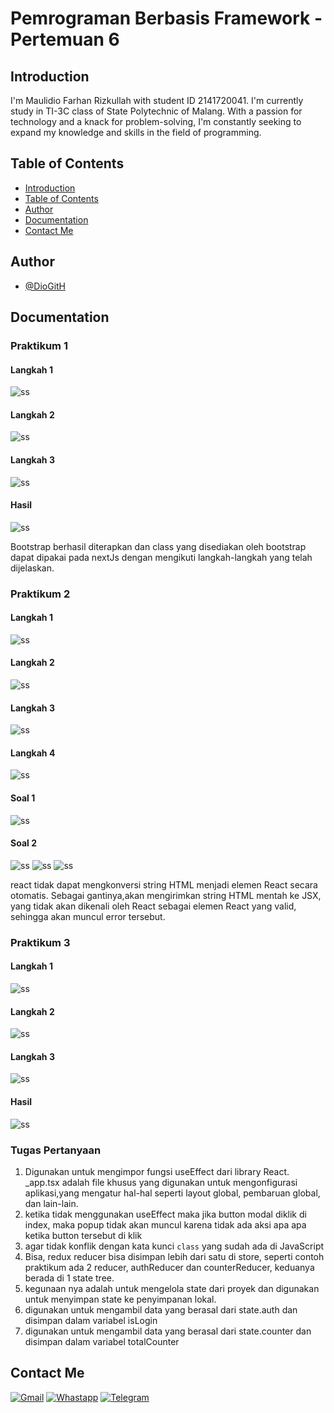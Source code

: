 # Pemrograman Berbasis Framework - Pertemuan 6

## Introduction

I'm Maulidio Farhan Rizkullah with student ID 2141720041. I'm currently study in TI-3C class of State Polytechnic of Malang. With a passion for technology and a knack for problem-solving, I'm constantly seeking to expand my knowledge and skills in the field of programming.

## Table of Contents

- [Introduction](#introduction)
- [Table of Contents](#table-of-contents)
- [Author](#author)
- [Documentation](#documentation)
- [Contact Me](#contact-me)

## Author

- [@DioGitH](https://www.github.com/DioGitH)

## Documentation

### Praktikum 1

#### Langkah 1
![ss](docs/img/p1ss1.png)

#### Langkah 2
![ss](docs/img/p1ss2.png)

#### Langkah 3
![ss](docs/img/p1ss3.png)

#### Hasil
![ss](docs/img/p1hasil.png)

Bootstrap berhasil diterapkan dan class yang disediakan oleh bootstrap dapat dipakai pada nextJs dengan mengikuti langkah-langkah yang telah dijelaskan.

### Praktikum 2

#### Langkah 1
![ss](docs/img/p2ss1.png)

#### Langkah 2
![ss](docs/img/p2ss2.png)

#### Langkah 3
![ss](docs/img/p2ss3.png)

#### Langkah 4
![ss](docs/img/p2ss4.png)

#### Soal 1
![ss](docs/img/p2hasil.gif)

#### Soal 2
![ss](docs/img/p2s2err1.png)
![ss](docs/img/p2s2err2.png)
![ss](docs/img/p2s2err3.png)

react tidak dapat mengkonversi string HTML menjadi elemen React secara otomatis. Sebagai gantinya,akan mengirimkan string HTML mentah ke JSX, yang tidak akan dikenali oleh React sebagai elemen React yang valid, sehingga akan muncul error tersebut.


### Praktikum 3

#### Langkah 1
![ss](docs/img/p3ss1.png)

#### Langkah 2
![ss](docs/img/p3ss2.png)

#### Langkah 3
![ss](docs/img/p3ss3.png)

#### Hasil
![ss](docs/img/p3hasil.gif)

### Tugas Pertanyaan
1. Digunakan untuk mengimpor fungsi useEffect dari library React. _app.tsx adalah file khusus yang digunakan untuk mengonfigurasi aplikasi,yang mengatur hal-hal seperti layout global, pembaruan global, dan lain-lain.
2. ketika tidak menggunakan useEffect maka jika button modal diklik di index, maka popup tidak akan muncul karena tidak ada aksi apa apa ketika button tersebut di klik
3. agar tidak konflik dengan kata kunci `class` yang sudah ada di JavaScript
4. Bisa, redux reducer bisa disimpan lebih dari satu di store, seperti contoh praktikum ada 2 reducer, authReducer dan counterReducer, keduanya berada di 1 state tree.
5. kegunaan nya adalah untuk mengelola state dari proyek dan digunakan untuk menyimpan state ke penyimpanan lokal.
6. digunakan untuk mengambil data yang berasal dari state.auth dan disimpan dalam variabel isLogin
7. digunakan untuk mengambil data yang berasal dari state.counter dan disimpan dalam variabel totalCounter


## Contact Me

[![Gmail](https://img.shields.io/badge/Gmail-D14836?style=for-the-badge&logo=gmail&logoColor=white)](https://mail.google.com/mail/u/0/?view=cm&tf=1&fs=1&to=maulidiobisnis16@gmail.com)
[![Whastapp](https://img.shields.io/badge/WhatsApp-25D366?style=for-the-badge&logo=whatsapp&logoColor=white)](https://api.whatsapp.com/send/?phone=6285289589391&text&type=phone_number&app_absent=0)
[![Telegram](https://img.shields.io/badge/Telegram-2CA5E0?style=for-the-badge&logo=telegram&logoColor=white)](https://t.me/Maulidio16)





